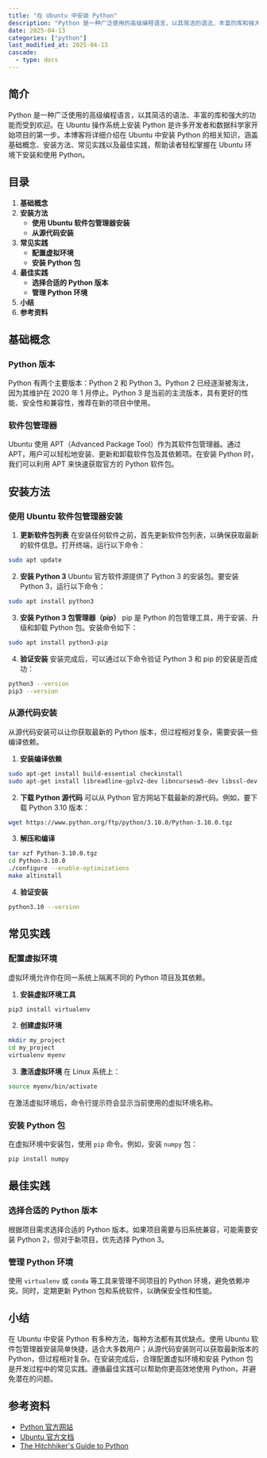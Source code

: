 ```yaml
---
title: "在 Ubuntu 中安装 Python"
description: "Python 是一种广泛使用的高级编程语言，以其简洁的语法、丰富的库和强大的功能而受到欢迎。在 Ubuntu 操作系统上安装 Python 是许多开发者和数据科学家开始项目的第一步。本博客将详细介绍在 Ubuntu 中安装 Python 的相关知识，涵盖基础概念、安装方法、常见实践以及最佳实践，帮助读者轻松掌握在 Ubuntu 环境下安装和使用 Python。"
date: 2025-04-13
categories: ["python"]
last_modified_at: 2025-04-13
cascade:
  - type: docs
---
```



## 简介
Python 是一种广泛使用的高级编程语言，以其简洁的语法、丰富的库和强大的功能而受到欢迎。在 Ubuntu 操作系统上安装 Python 是许多开发者和数据科学家开始项目的第一步。本博客将详细介绍在 Ubuntu 中安装 Python 的相关知识，涵盖基础概念、安装方法、常见实践以及最佳实践，帮助读者轻松掌握在 Ubuntu 环境下安装和使用 Python。

<!-- more -->
## 目录
1. **基础概念**
2. **安装方法**
    - **使用 Ubuntu 软件包管理器安装**
    - **从源代码安装**
3. **常见实践**
    - **配置虚拟环境**
    - **安装 Python 包**
4. **最佳实践**
    - **选择合适的 Python 版本**
    - **管理 Python 环境**
5. **小结**
6. **参考资料**

## 基础概念
### Python 版本
Python 有两个主要版本：Python 2 和 Python 3。Python 2 已经逐渐被淘汰，因为其维护在 2020 年 1 月停止。Python 3 是当前的主流版本，具有更好的性能、安全性和兼容性，推荐在新的项目中使用。

### 软件包管理器
Ubuntu 使用 APT（Advanced Package Tool）作为其软件包管理器。通过 APT，用户可以轻松地安装、更新和卸载软件包及其依赖项。在安装 Python 时，我们可以利用 APT 来快速获取官方的 Python 软件包。

## 安装方法
### 使用 Ubuntu 软件包管理器安装
1. **更新软件包列表**
在安装任何软件之前，首先更新软件包列表，以确保获取最新的软件信息。打开终端，运行以下命令：
```bash
sudo apt update
```
2. **安装 Python 3**
Ubuntu 官方软件源提供了 Python 3 的安装包。要安装 Python 3，运行以下命令：
```bash
sudo apt install python3
```
3. **安装 Python 3 包管理器（pip）**
pip 是 Python 的包管理工具，用于安装、升级和卸载 Python 包。安装命令如下：
```bash
sudo apt install python3-pip
```
4. **验证安装**
安装完成后，可以通过以下命令验证 Python 3 和 pip 的安装是否成功：
```bash
python3 --version
pip3 --version
```

### 从源代码安装
从源代码安装可以让你获取最新的 Python 版本，但过程相对复杂，需要安装一些编译依赖。
1. **安装编译依赖**
```bash
sudo apt-get install build-essential checkinstall
sudo apt-get install libreadline-gplv2-dev libncursesw5-dev libssl-dev libsqlite3-dev tk-dev libgdbm-dev libc6-dev libbz2-dev
```
2. **下载 Python 源代码**
可以从 Python 官方网站下载最新的源代码。例如，要下载 Python 3.10 版本：
```bash
wget https://www.python.org/ftp/python/3.10.0/Python-3.10.0.tgz
```
3. **解压和编译**
```bash
tar xzf Python-3.10.0.tgz
cd Python-3.10.0
./configure --enable-optimizations
make altinstall
```
4. **验证安装**
```bash
python3.10 --version
```

## 常见实践
### 配置虚拟环境
虚拟环境允许你在同一系统上隔离不同的 Python 项目及其依赖。
1. **安装虚拟环境工具**
```bash
pip3 install virtualenv
```
2. **创建虚拟环境**
```bash
mkdir my_project
cd my_project
virtualenv myenv
```
3. **激活虚拟环境**
在 Linux 系统上：
```bash
source myenv/bin/activate
```
在激活虚拟环境后，命令行提示符会显示当前使用的虚拟环境名称。

### 安装 Python 包
在虚拟环境中安装包，使用 `pip` 命令。例如，安装 `numpy` 包：
```bash
pip install numpy
```

## 最佳实践
### 选择合适的 Python 版本
根据项目需求选择合适的 Python 版本。如果项目需要与旧系统兼容，可能需要安装 Python 2，但对于新项目，优先选择 Python 3。

### 管理 Python 环境
使用 `virtualenv` 或 `conda` 等工具来管理不同项目的 Python 环境，避免依赖冲突。同时，定期更新 Python 包和系统软件，以确保安全性和性能。

## 小结
在 Ubuntu 中安装 Python 有多种方法，每种方法都有其优缺点。使用 Ubuntu 软件包管理器安装简单快捷，适合大多数用户；从源代码安装则可以获取最新版本的 Python，但过程相对复杂。在安装完成后，合理配置虚拟环境和安装 Python 包是开发过程中的常见实践。遵循最佳实践可以帮助你更高效地使用 Python，并避免潜在的问题。

## 参考资料
- [Python 官方网站](https://www.python.org/)
- [Ubuntu 官方文档](https://ubuntu.com/docs)
- [The Hitchhiker's Guide to Python](https://docs.python-guide.org/)